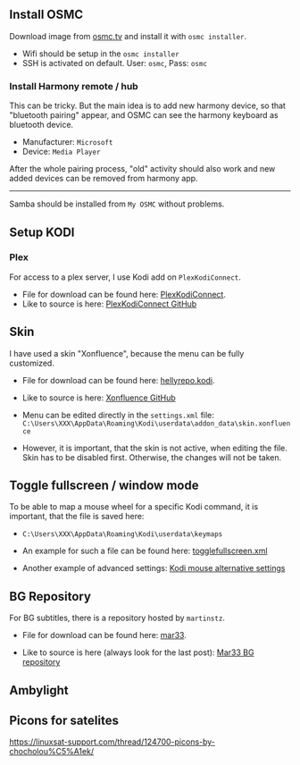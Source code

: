 ## Install OSMC

Download image from [osmc.tv](http://osmc.tv) and install it with `osmc installer`.
- Wifi should be setup in the `osmc installer`
- SSH is activated on default. User: `osmc`, Pass: `osmc`

### Install Harmony remote / hub

This can be tricky. But the main idea is to add new harmony device, so that "bluetooth pairing" appear,  and OSMC can see the harmony keyboard as bluetooth device.
- Manufacturer: `Microsoft`
- Device: `Media Player`

After the whole pairing process, "old" activity should also work and new added  devices can be removed from harmony app.

---
Samba should be installed from `My OSMC` without problems.

## Setup KODI

### Plex
For access to a plex server, I use Kodi add on `PlexKodiConnect`.
- File for download can be found here: [PlexKodiConnect](files/).
- Like to source is here:
[PlexKodiConnect GitHub](https://github.com/croneter/PlexKodiConnect)

## Skin
I have used a skin "Xonfluence", because the menu can be fully customized.
- File for download can be found here: [hellyrepo.kodi](files/).
- Like to source is here:
[Xonfluence GitHub](https://github.com/Helly1206/skin.xonfluence)

- Menu can be edited directly in the `settings.xml` file:
 `C:\Users\XXX\AppData\Roaming\Kodi\userdata\addon_data\skin.xonfluence`
- However, it is important, that the skin is not active, when editing the file. Skin has to be disabled first. Otherwise, the changes will not be taken.


## Toggle fullscreen / window mode
To be able to map a mouse wheel for a specific Kodi command, it is important, that the file is saved here:

- `C:\Users\XXX\AppData\Roaming\Kodi\userdata\keymaps`

- An example for such a file can be found here:
[togglefullscreen.xml](files/)
- Another example of advanced settings: [Kodi mouse alternative settings](http://kodi.wiki/view/Alternative_keymaps_for_mice)

## BG Repository
For BG subtitles, there is a repository hosted by `martinstz`.
- File for download can be found here: [mar33](files/).

- Like to source is here (always look for the last post):
[Mar33 BG repository](https://kodibg.org/forum/post-8946.html)

## Ambylight

## Picons for satelites
https://linuxsat-support.com/thread/124700-picons-by-chocholou%C5%A1ek/

